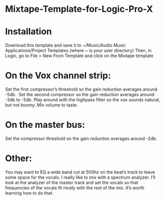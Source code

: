 # Mixtape-Template-for-Logic-Pro-X

# Installation
Download this template and save it to ~/Music/Audio Music Applications/Project Templates
(where ~ is your user directory)
Then, in Logic, go to File > New From Template and click on the Mixtape template


# On the Vox channel strip:
Set the first compressor’s threshold so the gain reduction averages around -5db. 
Set the second compressor so the gain reduction averages around -3db to -5db.
Play around with the highpass filter so the vox sounds natural, but not boomy.
Mix volume to taste.

# On the master bus:
Set the compressor threshold so the gain reduction averages around -2db.



# Other:
You may want to EQ a wide band cut at 500hz on the beat’s track to leave some space for the vocals.
I really like to mix with a spectrum analyzer. I’ll look at the analyzer of the master track and set the vocals so that frequencies of the vocals fit nicely with the rest of the mix. It’s worth learning how to do that. 
